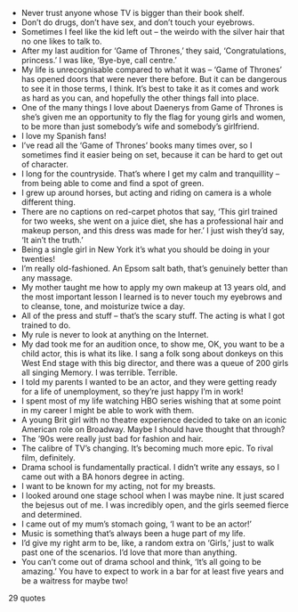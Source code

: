  - Never trust anyone whose TV is bigger than their book shelf.
 - Don’t do drugs, don’t have sex, and don’t touch your eyebrows.
 - Sometimes I feel like the kid left out – the weirdo with the silver hair that no one likes to talk to.
 - After my last audition for ‘Game of Thrones,’ they said, ‘Congratulations, princess.’ I was like, ‘Bye-bye, call centre.’
 - My life is unrecognisable compared to what it was – ‘Game of Thrones’ has opened doors that were never there before. But it can be dangerous to see it in those terms, I think. It’s best to take it as it comes and work as hard as you can, and hopefully the other things fall into place.
 - One of the many things I love about Daenerys from Game of Thrones is she’s given me an opportunity to fly the flag for young girls and women, to be more than just somebody’s wife and somebody’s girlfriend.
 - I love my Spanish fans!
 - I’ve read all the ‘Game of Thrones’ books many times over, so I sometimes find it easier being on set, because it can be hard to get out of character.
 - I long for the countryside. That’s where I get my calm and tranquillity – from being able to come and find a spot of green.
 - I grew up around horses, but acting and riding on camera is a whole different thing.
 - There are no captions on red-carpet photos that say, ‘This girl trained for two weeks, she went on a juice diet, she has a professional hair and makeup person, and this dress was made for her.’ I just wish they’d say, ‘It ain’t the truth.’
 - Being a single girl in New York it’s what you should be doing in your twenties!
 - I’m really old-fashioned. An Epsom salt bath, that’s genuinely better than any massage.
 - My mother taught me how to apply my own makeup at 13 years old, and the most important lesson I learned is to never touch my eyebrows and to cleanse, tone, and moisturize twice a day.
 - All of the press and stuff – that’s the scary stuff. The acting is what I got trained to do.
 - My rule is never to look at anything on the Internet.
 - My dad took me for an audition once, to show me, OK, you want to be a child actor, this is what its like. I sang a folk song about donkeys on this West End stage with this big director, and there was a queue of 200 girls all singing Memory. I was terrible. Terrible.
 - I told my parents I wanted to be an actor, and they were getting ready for a life of unemployment, so they’re just happy I’m in work!
 - I spent most of my life watching HBO series wishing that at some point in my career I might be able to work with them.
 - A young Brit girl with no theatre experience decided to take on an iconic American role on Broadway. Maybe I should have thought that through?
 - The ’90s were really just bad for fashion and hair.
 - The calibre of TV’s changing. It’s becoming much more epic. To rival film, definitely.
 - Drama school is fundamentally practical. I didn’t write any essays, so I came out with a BA honors degree in acting.
 - I want to be known for my acting, not for my breasts.
 - I looked around one stage school when I was maybe nine. It just scared the bejesus out of me. I was incredibly open, and the girls seemed fierce and determined.
 - I came out of my mum’s stomach going, ‘I want to be an actor!’
 - Music is something that’s always been a huge part of my life.
 - I’d give my right arm to be, like, a random extra on ‘Girls,’ just to walk past one of the scenarios. I’d love that more than anything.
 - You can’t come out of drama school and think, ‘It’s all going to be amazing.’ You have to expect to work in a bar for at least five years and be a waitress for maybe two!

29 quotes
